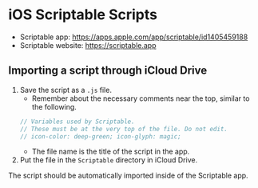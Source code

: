 # iOS Scriptable Scripts

-   Scriptable app: https://apps.apple.com/app/scriptable/id1405459188
-   Scriptable website: https://scriptable.app

## Importing a script through iCloud Drive

1. Save the script as a `.js` file.
    - Remember about the necessary comments near the top, similar to the following.
    ```JavaScript
    // Variables used by Scriptable.
    // These must be at the very top of the file. Do not edit.
    // icon-color: deep-green; icon-glyph: magic;
    ```
    - The file name is the title of the script in the app.
2. Put the file in the `Scriptable` directory in iCloud Drive.

The script should be automatically imported inside of the Scriptable app.
